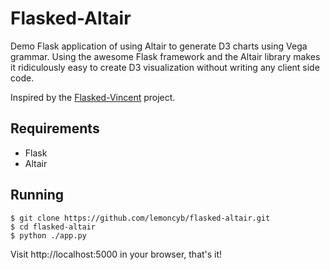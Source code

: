 # Flasked-Altair
Demo Flask application of using Altair to generate D3 charts using Vega grammar. Using the awesome Flask framework and the Altair library makes it ridiculously easy to create D3 visualization without writing any client side code.

Inspired by the [Flasked-Vincent](https://github.com/iiSeymour/flasked-vincent) project.

## Requirements

- Flask
- Altair

## Running

```
$ git clone https://github.com/lemoncyb/flasked-altair.git
$ cd flasked-altair
$ python ./app.py
```
Visit http://localhost:5000 in your browser, that's it!
